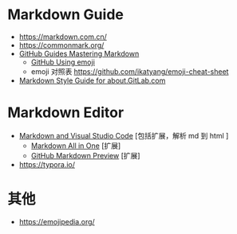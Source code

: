 # Markdown Guide

- https://markdown.com.cn/
- https://commonmark.org/
- [GitHub Guides Mastering Markdown](https://guides.github.com/features/mastering-markdown/) 
    - [GitHub Using emoji](https://docs.github.com/cn/get-started/writing-on-github/getting-started-with-writing-and-formatting-on-github/basic-writing-and-formatting-syntax#using-emoji) 
    - emoji 对照表 https://github.com/ikatyang/emoji-cheat-sheet
- [Markdown Style Guide for about.GitLab.com](https://about.gitlab.com/handbook/markdown-guide/) 

# Markdown Editor

- [Markdown and Visual Studio Code](https://code.visualstudio.com/docs/languages/markdown) [包括扩展，解析 md 到 html ]
    - [Markdown All in One](https://marketplace.visualstudio.com/items?itemName=yzhang.markdown-all-in-one) [扩展]
    - [GitHub Markdown Preview](https://marketplace.visualstudio.com/items?itemName=bierner.github-markdown-preview) [扩展]
- https://typora.io/

# 其他

- https://emojipedia.org/
